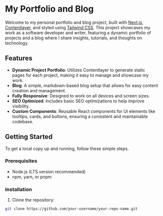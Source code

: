 # My Portfolio and Blog

Welcome to my personal portfolio and blog project, built with [Next.js](https://nextjs.org/), [Contentlayer](https://www.contentlayer.dev/), and styled using [Tailwind CSS](https://tailwindcss.com/). This project showcases my work as a software developer and writer, featuring a dynamic portfolio of projects and a blog where I share insights, tutorials, and thoughts on technology.

## Features

- **Dynamic Project Portfolio**: Utilizes Contentlayer to generate static pages for each project, making it easy to manage and showcase my work.
- **Blog**: A simple, markdown-based blog setup that allows for easy content creation and management.
- **Fully Responsive**: Designed to work on all devices and screen sizes.
- **SEO Optimized**: Includes basic SEO optimizations to help improve visibility.
- **Custom Components**: Reusable React components for UI elements like tooltips, cards, and buttons, ensuring a consistent and maintainable codebase.

## Getting Started

To get a local copy up and running, follow these simple steps.

### Prerequisites

- Node.js (LTS version recommended)
- npm, yarn, or pnpm

### Installation

1. Clone the repository:

```bash
git clone https://github.com/your-username/your-repo-name.git